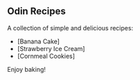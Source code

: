 ## Odin Recipes

A collection of simple and delicious recipes:

- [Banana Cake]
- [Strawberry Ice Cream]
- [Cornmeal Cookies]

Enjoy baking!
